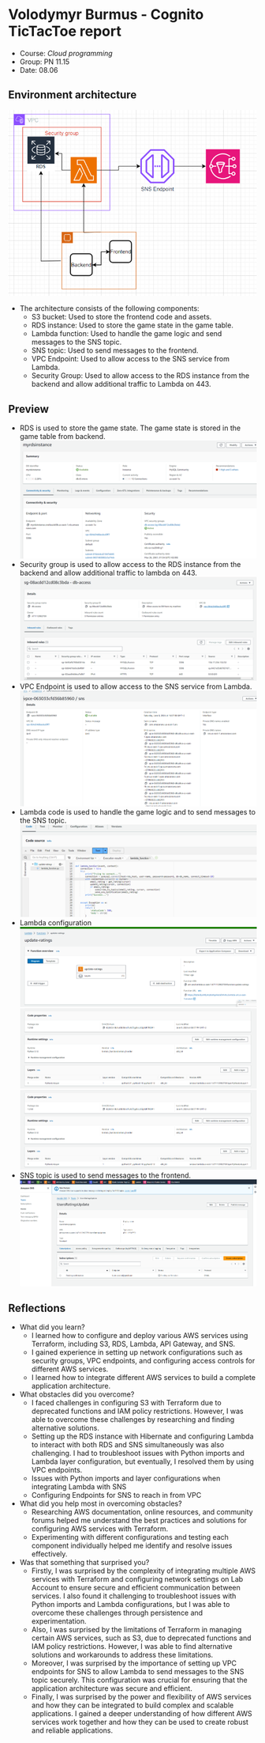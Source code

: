 # Volodymyr Burmus - Cognito TicTacToe report

- Course: *Cloud programming*
- Group: PN 11.15
- Date: 08.06

## Environment architecture
![img.png](imgs/img.png)
- The architecture consists of the following components:
  - S3 bucket: Used to store the frontend code and assets.
  - RDS instance: Used to store the game state in the game table.
  - Lambda function: Used to handle the game logic and send messages to the SNS topic.
  - SNS topic: Used to send messages to the frontend.
  - VPC Endpoint: Used to allow access to the SNS service from Lambda.
  - Security Group: Used to allow access to the RDS instance from the backend and allow additional traffic to Lambda on 443.
## Preview
 - RDS is used to store the game state. The game state is stored in the game table from backend.
![img_1.png](imgs/img_1.png)
 - Security group is used to allow access to the RDS instance from the backend and allow additional traffic to lambda on 443.
![img_2.png](imgs/img_2.png)
 - VPC Endpoint is used to allow access to the SNS service from Lambda.
![img_3.png](imgs/img_3.png)
 - Lambda code is used to handle the game logic and to send messages to the SNS topic.
![img_4.png](imgs/img_4.png)
 - Lambda configuration
![img_5.png](imgs/img_5.png)
![img_6.png](imgs/img_6.png)
![img_7.png](imgs/img_7.png)
 - SNS topic is used to send messages to the frontend.
![img.png](imgs/img_8.png)
## Reflections

- What did you learn?
  -  I learned how to configure and deploy various AWS services using Terraform, including S3, RDS, Lambda, API Gateway, and SNS.
  - I gained experience in setting up network configurations such as security groups, VPC endpoints, and configuring access controls for 
     different AWS services.
  - I learned how to integrate different AWS services to build a complete application architecture.
- What obstacles did you overcome?
  - I faced challenges in configuring S3 with Terraform due to deprecated functions and IAM policy restrictions. However, I was able to overcome these challenges by researching and finding alternative solutions.
  - Setting up the RDS instance with Hibernate and configuring Lambda to interact with both RDS and SNS simultaneously was also challenging. I had to troubleshoot issues with Python imports and Lambda layer configuration, but eventually, I resolved them by using VPC endpoints.
  - Issues with Python imports and layer configurations when integrating Lambda with SNS
  - Configuring Endpoints for SNS to reach in from VPC
- What did you help most in overcoming obstacles?
    - Researching AWS documentation, online resources, and community forums helped me understand the best practices and solutions for 
      configuring AWS services with Terraform.
    - Experimenting with different configurations and testing each component individually helped me identify and resolve issues effectively.
- Was that something that surprised you?
  - Firstly, I was surprised by the complexity of integrating multiple AWS services with Terraform and configuring network settings on Lab 
Account to ensure secure and efficient communication between services. I also found it challenging to troubleshoot issues with Python 
imports and Lambda configurations, but I was able to overcome these challenges through persistence and experimentation.
  - Also, I was surprised by the limitations of Terraform in managing certain AWS services, such as S3, due to deprecated functions and IAM 
    policy restrictions. However, I was able to find alternative solutions and workarounds to address these limitations.
  - Moreover, I was surprised by the importance of setting up VPC endpoints for SNS to allow Lambda to send messages to the SNS topic 
    securely. This configuration was crucial for ensuring that the application architecture was secure and efficient.
  - Finally, I was surprised by the power and flexibility of AWS services and how they can be integrated to build complex and scalable 
    applications. I gained a deeper understanding of how different AWS services work together and how they can be used to create robust and reliable applications.